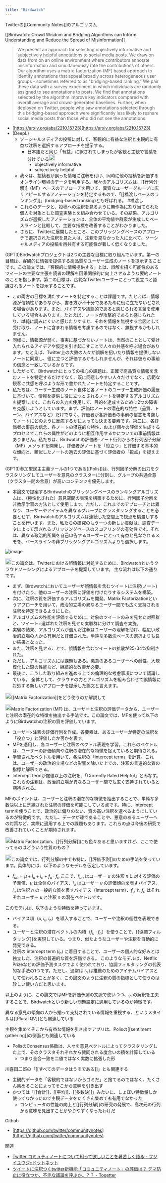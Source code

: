 ```yaml
---
title: "Birdwatch"
---
```


Twitterの[[Community Notes]]のアルゴリズム

[[Birdwatch: Crowd Wisdom and Bridging Algorithms can Inform Understanding and Reduce the Spread of Misinformation]]
> We present an approach for selecting objectively informative and subjectively helpful annotations to social media posts. We draw on data from on an online environment where contributors annotate misinformation and simultaneously rate the contributions of others. Our algorithm uses a matrix-factorization (MF) based approach to identify annotations that appeal broadly across heterogeneous user groups - sometimes referred to as "bridging-based ranking." We pair these data with a survey experiment in which individuals are randomly assigned to see annotations to posts. We find that annotations selected by the algorithm improve key indicators compared with overall average and crowd-generated baselines. Further, when deployed on Twitter, people who saw annotations selected through this bridging-based approach were significantly less likely to reshare social media posts than those who did not see the annotations.
- [https://arxiv.org/abs/2210.15723](https://arxiv.org/abs/2210.15723)
- (DeepL)
    - ソーシャルメディアの投稿に対して、客観的に有益な注釈と主観的に有益な注釈を選択するアプローチを提示する。
        - 日本語だと同じ「有益」に訳されてしまったが客観と主観で言葉を分けている<img src='https://scrapbox.io/api/pages/nishio/nishio/icon' alt='nishio.icon' height="19.5"/>
            - objectively informative
            - subjectively helpful
    - 我々は、投稿者が誤った情報に注釈を付け、同時に他の投稿を評価するオンライン環境のデータを利用する。我々のアルゴリズムは、[[行列分解]]（MF）ベースのアプローチを用いて、異質なユーザーグループに広くアピールするアノテーションを特定するもので、「[[橋渡しベースのランキング]]」(bridging-based ranking)とも呼ばれる。 #橋渡し
    - これらのデータと、投稿への注釈を見るように無作為に割り当てられた個人を対象とした調査実験とを組み合わせている。その結果、アルゴリズムが選択したアノテーションは、全体の平均値や群衆が生成したベースラインと比較して、主要な指標を改善することがわかりました。
    - さらに、Twitterに展開したところ、このブリッジングベースのアプローチで選択された注釈を見た人は、注釈を見なかった人に比べて、ソーシャルメディアの投稿を再共有する可能性が著しく低くなりました。

(GPT3)Birdwatchプロジェクトは2つの主要な目標に取り組んでいます。第一の目標は、客観的に情報を提供する高品質なユーザー生成のノートを提示することです。この論文では、「客観的に情報提供する」とは、誤解を招く可能性のあるツイートの主要な主張を読者の理解を因果関係的に向上させるような要約ノートのことを指します。第二の目標は、広範なTwitterユーザーにとって役立つと認識されるノートを提示することです。
- この両方の目標を満たすノートを特定することは課題です。たとえば、情報源が信頼性がありながら、書き方が不十分であるために役に立たないとされる場合があります。また、バイアスや議論的であると感じられる言葉を使用している場合もあります。たとえば、ノートが攻撃的であると感じられたり、単純に読みにくいと感じたりすると、それを情報を無視する合図として受け取り、ノートに含まれる情報を考慮するのではなく、無視するかもしれません。
- 同様に、情報源が弱く、事実に基づかないノートは、当然のこととして受け入れられるアイデアや仮定を引き起こすことで人々の共感を呼ぶ場合があります。たとえば、Twitter上の大勢の人々が誤解を招いたり情報を提供しないノートに同意し、役に立つと評価するかもしれませんが、それは彼らの事前の信念と一致しているからです。
- したがって、Birdwatchにとっての核心の課題は、正確で高品質な情報を含むノートを特定するだけでなく、既に同意しやすい人々だけでなく、広範な観客に共感を呼ぶような形で書かれたノートを特定することです。
- 私たちは、ユーザー生成のノート自体と各ノートのユーザー生成評価の履歴に基づいて、情報を提供し役に立つとされるノートを特定するアルゴリズムを提案します。これらの入力を使用して、目的を達成するために2つの障害を克服しようとしています。まず、評価はノートの潜在的な特性（品質、トーン、バイアスなど）だけでなく、評価者が各評価者の事前の信念を考慮してノートにどのように反応するかによっても決まる要素です。第二に、各評価者の事前の信念、各ノートの潜在的な特性、および個々の評価を生成するプロセスでこれらの属性がどのように相互作用するかについての事前情報はありません。私たちは、Birdwatchの評価者-ノート行列からの行列因子分解（MF）メソッドを開発し、評価者がノートを「役立つ」と評価する基本的な傾向と、類似したノートの過去の評価に基づく評価者の「視点」を捉えます。

(GPT3)参加型民主主義ツールの1つである[[Polis]]は、行列因子分解の出力をクラスタリングしてユーザーを意見のクラスターに分割し、グループの共通合意（クラスター間の合意）が高いコンテンツを優先します。
- 本論文で提案するBirdwatchのブリッジングベースのランキングアルゴリズムは、（極性化された）意見空間の表現を構築するために、行列因子分解を非教示学習の方法として使用します。ただし、これまでのアプローチとは異なり、ユーザーやアイテムを異なるグループにクラスタリングすることを必要とせず、Birdwatchのアルゴリズムは連続した空間上で視点を橋渡しすることを行います。また、私たちの研究のもう一つの新しい貢献は、調査データによって示されるブリッジングベースのスコアリングの有効性です。それは、異なる政治的所属を自己申告するユーザーにとって有益と見なされるメモを、ベースラインの非ブリッジングアルゴリズムよりも選択します。

![image](https://gyazo.com/18cee5201c045e55d0459921c964ee26/thumb/1000)

<img src='https://scrapbox.io/api/pages/nishio/Claude/icon' alt='Claude.icon' height="19.5"/>この論文は、Twitterにおける誤情報に対処するために、Birdwatchというクラウドソーシングによるアプローチを提案しています。
主な流れは以下の通りです。
- まず、Birdwatchにおいてユーザーが誤情報を含むツイートに注釈(ノート)を付けたり、他のユーザーの注釈に評価を付けたりするシステムを構築。
- 次に、注釈の質を評価するアルゴリズムを開発。Matrix Factorizationというアプローチを用いて、政治的立場の異なるユーザー間でも広く支持される注釈を特定できるようにした。
- アルゴリズムの性能を評価するために、対象のツイートのみを見せた対照群と、ツイート+選ばれた注釈を見せた実験群に分けて調査を実施。
- 実験の結果、アルゴリズムが選んだ注釈はユーザーの理解を助け、幅広い政治的立場の人から有用だと評価された。単純な多数決ベースの選択よりも良い結果となった。
- また、注釈を見せることで、誤情報を含むツイートの拡散が25-34%抑制された。
- ただし、アルゴリズムには課題もある。悪意のあるユーザーへの耐性、大規模化した際の性能など、継続的な改善が必要。
- 最後に、こうした取り組みを進める上での倫理的な考慮事項について議論している。
全体として、クラウドの力とアルゴリズムを組み合わせて誤情報に対処する新しいアプローチを提示した論文と言えます。

<img src='https://scrapbox.io/api/pages/nishio/nishio/icon' alt='nishio.icon' height="19.5"/>[[Matrix Factorization]]をどう使うのか解説して

<img src='https://scrapbox.io/api/pages/nishio/claude/icon' alt='claude.icon' height="19.5"/>Matrix Factorization (MF) は、ユーザーと注釈の評価データから、ユーザーと注釈の潜在的な特徴を抽出する手法です。この論文では、MFを使って以下のようにBirdwatchの注釈の質を評価しています。
- ユーザー×注釈の評価行列を作成。各要素は、あるユーザーが特定の注釈を「役立つ」と評価したか否かを表す。
- MFを適用し、各ユーザーと注釈のベクトル表現を学習。これらのベクトルは、ユーザーの評価傾向や注釈の潜在的な特徴を捉えていると期待される。
- 学習されたベクトルを用いて、各注釈の「intercept term」を計算。これは、ユーザーの政治的立場などの影響を除いた上での、注釈の普遍的な質の指標と解釈できる。
- Intercept termが閾値以上の注釈を、「Currently Rated Helpful」とみなす。これらの注釈は、政治的立場が異なるユーザー間でも広く支持されていると期待される。

MFのポイントは、ユーザーと注釈の潜在的な特徴を抽出することで、単純な多数決以上に洗練された注釈の評価を可能にしている点です。特に、intercept termを使うことで、政治的に偏りのない、質の高い注釈を選べるようにしているのが特徴的です。
ただし、データが疎であることや、悪意のあるユーザーへの対策など、実際に適用する上での課題もあります。これらの点は今後の研究で改善されていくことが期待されます。

<img src='https://scrapbox.io/api/pages/nishio/nishio/icon' alt='nishio.icon' height="19.5"/>Matrix Factorization、[[行列分解]]にも色々あると思いますけど、ここで使ってるのはどういう性質のもの？

<img src='https://scrapbox.io/api/pages/nishio/claude/icon' alt='claude.icon' height="19.5"/>この論文では、行列分解の中でも特に、[[評価予測]]のための手法を使っています。具体的には、以下のようなモデルを仮定しています。
- $\hat{r}_{un} = \mu + i_u + i_n + f_u \cdot f_n$
ここで、$\hat{r}_{un}$ はユーザー $u$ の注釈 $n$ に対する評価の予測値、$\mu$ は全体のバイアス、$i_u$ はユーザー $u$ の評価傾向を表すバイアス、$i_n$ は注釈 $n$ の一般的な質を表すバイアス（intercept term）、$f_u$ と $f_n$ はそれぞれユーザー $u$ と注釈 $n$ の潜在ベクトルです。

このモデルは、以下のような特徴を持っています。
- バイアス項（$\mu, i_u, i_n$）を導入することで、ユーザーや注釈の個性を表現できる。
- ユーザーと注釈の潜在ベクトルの内積（$f_u \cdot f_n$）を使うことで、[[協調フィルタリング]]を実現している。つまり、似たようなユーザーや注釈を自動的に発見できる。
- 注釈の intercept term ($i_n$) に着目することで、ユーザーの個人的な好みとは独立した、注釈の普遍的な質を評価できる。
このようなモデルは、Netflix Prizeなどの評価予測タスクでよく使われており、協調フィルタリングの代表的な手法の1つです。ただし、通常は $i_n$ は推薦のためのアイテムバイアスとして使われることが多く、この論文のように注釈の質の指標として使うのは珍しい使い方だと思います。

以上のように、この論文ではMFを評価予測の文脈で使いつつ、$i_n$ の解釈を工夫することで、Birdwatchという新しい問題設定に適用しているのが特徴です。





異なる意見の傾向の人から揃って支持されている情報を重視する、というスタイルは[[Plural QV]]とも関連している

主観を集めてそこから有益な情報を引き出すアプリは、Polisの[[sentiment gathering]]の側面とも関連している
- PolisのConsensus係数は、人々を意見ベクトルによってクラスタリングした上で、そのクラスタそれぞれから賛同される度合いの積を計算している
    - つまり全会一致を二値ではなく実数に拡張した形

川喜田二郎の「[[すべてのデータはうそである]]」とも関連する
- 主観的データを「客観的ではないからゴミだ」と捨てるのではなく、たくさん集めることによってそこから意味を引き出す
- かつては「[[合計]]、[[平均]]、[[多数決]]」みたいに、しょぼい特徴量しか使ってなかったので主観データをたくさん集めても有用でなかった
    - コンピュータの性能の向上と[[行列分解]]の研究の発展で、高次元の行列から意味を見出すことがやりやすくなったわけだ


Github
- [https://github.com/twitter/communitynotes](https://github.com/twitter/communitynotes)

関連
- [Twitter コミュティノートについて知って欲しいことを暑苦しく語る - フジイユウジ::ドットネット](https://fujii-yuji.net/2023/twitter/community-notes)
- [ツイートに注釈つくtwitter新機能「コミュニティノート」の評価は？ デマ防止に役立つか、不毛な議論を呼ぶか…？？ - Togetter](https://togetter.com/li/2182249)

